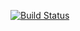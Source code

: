 [![Build Status](https://travis-ci.org/fontdirectory/candal.svg?branch=master)](https://travis-ci.org/fontdirectory/candal)

